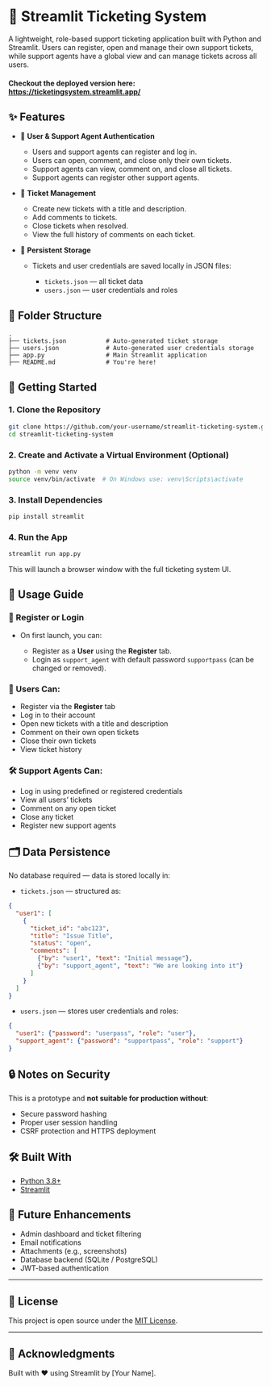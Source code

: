 # 🎫 Streamlit Ticketing System

A lightweight, role-based support ticketing application built with Python and Streamlit. Users can register, open and manage their own support tickets, while support agents have a global view and can manage tickets across all users.

#### Checkout the deployed version here: https://ticketingsystem.streamlit.app/

## ✨ Features

* 🔐 **User & Support Agent Authentication**

  * Users and support agents can register and log in.
  * Users can open, comment, and close only their own tickets.
  * Support agents can view, comment on, and close all tickets.
  * Support agents can register other support agents.

* 🧲 **Ticket Management**

  * Create new tickets with a title and description.
  * Add comments to tickets.
  * Close tickets when resolved.
  * View the full history of comments on each ticket.

* 📁 **Persistent Storage**

  * Tickets and user credentials are saved locally in JSON files:

    * `tickets.json` — all ticket data
    * `users.json` — user credentials and roles

## 📂 Folder Structure

```
.
├── tickets.json           # Auto-generated ticket storage
├── users.json             # Auto-generated user credentials storage
├── app.py                 # Main Streamlit application
├── README.md              # You're here!
```

## 🚀 Getting Started

### 1. Clone the Repository

```bash
git clone https://github.com/your-username/streamlit-ticketing-system.git
cd streamlit-ticketing-system
```

### 2. Create and Activate a Virtual Environment (Optional)

```bash
python -m venv venv
source venv/bin/activate  # On Windows use: venv\Scripts\activate
```

### 3. Install Dependencies

```bash
pip install streamlit
```

### 4. Run the App

```bash
streamlit run app.py
```

This will launch a browser window with the full ticketing system UI.

## 🧪 Usage Guide

### 👤 Register or Login

* On first launch, you can:

  * Register as a **User** using the **Register** tab.
  * Login as `support_agent` with default password `supportpass` (can be changed or removed).

### 📝 Users Can:

* Register via the **Register** tab
* Log in to their account
* Open new tickets with a title and description
* Comment on their own open tickets
* Close their own tickets
* View ticket history

### 🛠️ Support Agents Can:

* Log in using predefined or registered credentials
* View all users’ tickets
* Comment on any open ticket
* Close any ticket
* Register new support agents

## 🗂️ Data Persistence

No database required — data is stored locally in:

* `tickets.json` — structured as:

```json
{
  "user1": [
    {
      "ticket_id": "abc123",
      "title": "Issue Title",
      "status": "open",
      "comments": [
        {"by": "user1", "text": "Initial message"},
        {"by": "support_agent", "text": "We are looking into it"}
      ]
    }
  ]
}
```

* `users.json` — stores user credentials and roles:

```json
{
  "user1": {"password": "userpass", "role": "user"},
  "support_agent": {"password": "supportpass", "role": "support"}
}
```

## 🔒 Notes on Security

This is a prototype and **not suitable for production without**:

* Secure password hashing
* Proper user session handling
* CSRF protection and HTTPS deployment

## 🛠️ Built With

* [Python 3.8+](https://www.python.org/)
* [Streamlit](https://streamlit.io/)

## 📌 Future Enhancements

* Admin dashboard and ticket filtering
* Email notifications
* Attachments (e.g., screenshots)
* Database backend (SQLite / PostgreSQL)
* JWT-based authentication

---

## 📄 License

This project is open source under the [MIT License](LICENSE).

---

## 🙌 Acknowledgments

Built with ❤️ using Streamlit by \[Your Name].
